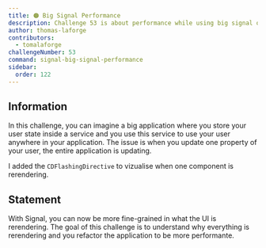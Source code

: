 ```yaml
---
title: 🟠 Big Signal Performance
description: Challenge 53 is about performance while using big signal object
author: thomas-laforge
contributors:
  - tomalaforge
challengeNumber: 53
command: signal-big-signal-performance
sidebar:
  order: 122
---
```


## Information

In this challenge, you can imagine a big application where you store your user state inside a service and you use this service to use your user anywhere in your application.
The issue is when you update one property of your user, the entire application is updating.

I added the `CDFlashingDirective` to vizualise when one component is rerendering.

## Statement

With Signal, you can now be more fine-grained in what the UI is rerendering. The goal of this challenge is to understand why everything is rerendering and you refactor the application to be more performante.
